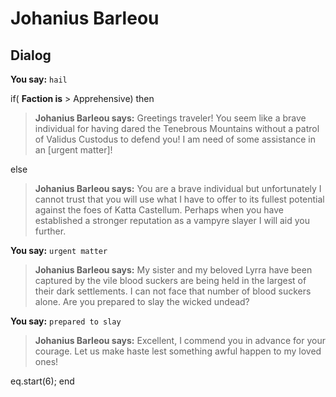 # Johanius Barleou


## Dialog

**You say:** `hail`



if( **Faction is** > Apprehensive) then



>**Johanius Barleou says:** Greetings traveler! You seem like a brave individual for having dared the Tenebrous Mountains without a patrol of Validus Custodus to defend you! I am need of some assistance in an [urgent matter]!


else



>**Johanius Barleou says:** You are a brave individual but unfortunately I cannot trust that you will use what I have to offer to its fullest potential against the foes of Katta Castellum. Perhaps when you have established a stronger reputation as a vampyre slayer I will aid you further.


**You say:** `urgent matter`



>**Johanius Barleou says:** My sister and my beloved Lyrra have been captured by the vile blood suckers are being held in the largest of their dark settlements. I can not face that number of blood suckers alone. Are you prepared to slay the wicked undead?

**You say:** `prepared to slay`



>**Johanius Barleou says:** Excellent, I commend you in advance for your courage. Let us make haste lest something awful happen to my loved ones!


eq.start(6);
end
